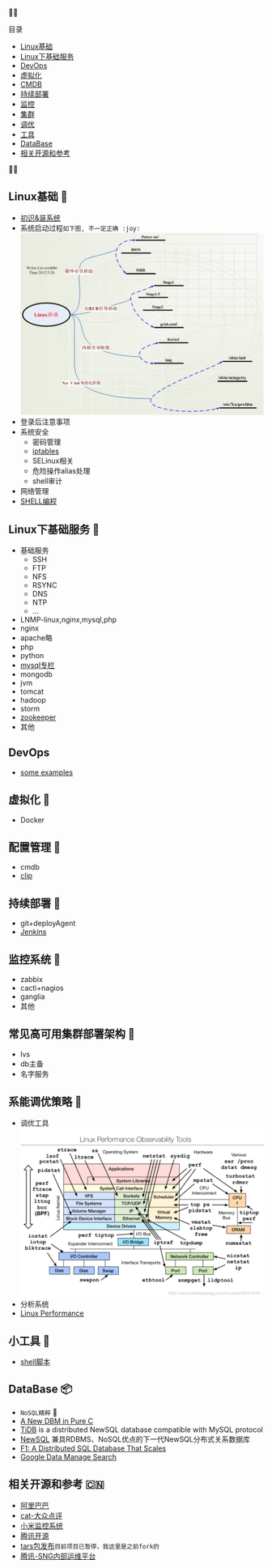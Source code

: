 :round_pushpin::round_pushpin:

目录

 - [Linux基础](#linux_base)
 - [Linux下基础服务](#linux_base_services)
 - [DevOps](#devops)
 - [虚拟化](#virtual)
 - [CMDB](#cmdb)
 - [持续部署](#deploy)
 - [监控](#monitor)
 - [集群](#cluster)
 - [调优](#optimize)
 - [工具](#tools)
 - [DataBase](#database)
 - [相关开源和参考](#opensource)

:round_pushpin::round_pushpin:


## <a name="linux_base"></a>Linux基础 :apple:
- [初识&装系统](./new-to-linux.md)
- 系统启动过程``如下图, 不一定正确 :joy:``  
  ![linux_start](./images/linux-start.png)  
- 登录后注意事项
- 系统安全
  - 密码管理
  - [iptables](http://blog.csdn.net/lin_credible/article/details/8614907)
  - SELinux相关
  - 危险操作alias处理
  - shell审计
- 网络管理
- [SHELL编程](./shell)

## <a name="linux_base_services"></a>Linux下基础服务 :cherries:
- 基础服务
  - SSH
  - FTP
  - NFS
  - RSYNC
  - DNS
  - NTP
  - ...
- LNMP-linux,nginx,mysql,php
- nginx
- apache略 
- php
- python
- [mysql专栏](https://github.com/linux-operations-summary/mysql-operations-intro)
- mongodb
- jvm
- tomcat
- hadoop
- storm
- [zookeeper](./services/zookeeper_install.md)
- 其他

## <a name="devops"></a>DevOps
- [some examples](./devopsexamples.pptx) 

## <a name="virtual"></a>虚拟化 :lemon:
- Docker

## <a name="cmdb"></a>配置管理 :grapes: 
- cmdb
- [clip](./clip) 

## <a name="deploy"></a>持续部署 :tangerine:
- git+deployAgent
- [Jenkins](https://jenkins.io/)

## <a name="monitor"></a>监控系统 :banana:
- zabbix
- cacti+nagios
- ganglia
- 其他

## <a name="cluster"></a>常见高可用集群部署架构 :tomato:
- lvs
- db主备
- 名字服务

## <a name="optimize"></a>系能调优策略 :corn:
- 调优工具  
  ![linux_performance](./images/linux_observability_tools.png)  
- 分析系统
- [Linux Performance](http://www.brendangregg.com/linuxperf.html)

## <a name="tools"></a>小工具 :green_apple:
- [shell脚本](./shell)

## <a name="database"></a> DataBase :package:
- ``NoSQL精粹`` :blue_book:
- [A New DBM in Pure C](https://github.com/zhicheng/db)
- [TiDB](https://github.com/pingcap/tidb) is a distributed NewSQL database compatible with MySQL protocol
- [NewSQL](https://github.com/lealone/Lealone) 兼具RDBMS、NoSQL优点的下一代NewSQL分布式关系数据库
- [F1: A Distributed SQL Database That Scales](http://static.googleusercontent.com/media/research.google.com/en//pubs/archive/41344.pdf)
- [Google Data Manage Search](http://research.google.com/pubs/DataManagement.html)

## <a name="opensource"></a>相关开源和参考 :cn:
- [阿里巴巴](https://github.com/alibaba)
- [cat-大众点评](https://github.com/dianping/cat)
- [小米监控系统](https://github.com/open-falcon/of-release)
- [腾讯开源](http://tencentopen.github.io/)
- [tars包发布](https://github.com/lin-credible/tars)``目前项目已暂停，我这里是之前fork的``
- [腾讯-SNG内部运维平台](http://www.infoq.com/cn/news/2014/09/tencent-sng-cms)
